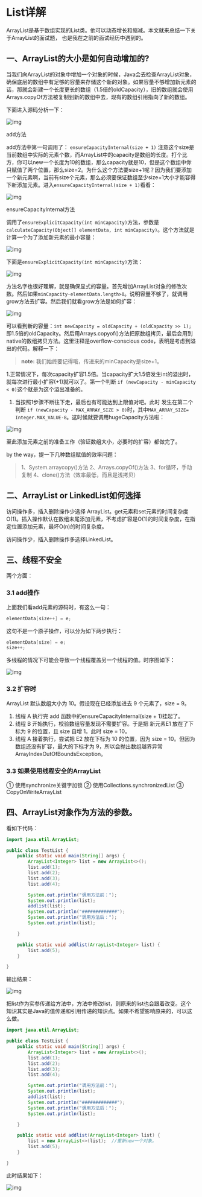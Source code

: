 # List详解

ArrayList是基于数组实现的List类。他可以动态增长和缩减。本文就来总结一下关于ArrayList的面试题， 也是我在之前的面试经历中遇到的。

## 一、ArrayList的大小是如何自动增加的?

当我们向ArrayList的对象中增加一个对象的时候，Java会去检查ArrayList对象，确保底层的数组中有足够的容量来存储这个新的对象。如果容量不够增加新元素的话，那就会新建一个长度更长的数组（1.5倍的oldCapacity），旧的数组就会使用Arrays.copyOf方法被复制到新的数组中去，现有的数组引用指向了新的数组。

下面进入源码分析一下：



![img](assets/5679451-5d066fb88e0659f5.webp)

add方法

add方法中第一句调用了：
`ensureCapacityInternal(size + 1)`
注意这个size是当前数组中实际的元素个数，而ArrayList中的capacity是数组的长度。打个比方，你可以new一个长度为10的数组，那么capacity就是10，但是这个数组中你只赋值了两个位置，那么size=2。为什么这个方法要size+1呢？因为我们要添加一个新元素啊，当前有size个元素，那么必须要保证数组至少size+1大小才能容得下新添加元素。进入`ensureCapacityInternal(size + 1)`看看：



![img](assets/5679451-9a3f8c3cb0971be2.webp)

ensureCapacityInternal方法

调用了`ensureExplicitCapacity(int minCapacity)`方法，参数是`calculateCapacity(Object[] elementData, int minCapacity)`。这个方法就是计算一个为了添加新元素的最小容量：



![img](assets/5679451-7a6a0f1af66ccbd4.webp)



下面是`ensureExplicitCapacity(int minCapacity)`方法：



![img](assets/5679451-80716799b736b3c8.webp)

方法名字也很好理解，就是确保显式的容量。首先增加ArrayList对象的修改次数。然后如果`minCapacity-elementData.length>0`。说明容量不够了，就调用grow方法去扩容。然后我们就看grow方法是如何扩容：



![img](assets/5679451-c11b63e412ec7c12.webp)

可以看到新的容量：`int newCapacity = oldCapacity + (oldCapacity >> 1);`即1.5倍的oldCapacity。然后用Arrays.copyof()方法把原数组拷贝，最后会用到native的数组拷贝方法。这里注释是overflow-conscious code，表明是考虑到溢出的代码。解释一下：

> **note:** 我们始终要记得哦，传进来的minCapacity是size+1。

1.正常情况下，每次capacity扩容1.5倍。当capacity扩大1.5倍发生int的溢出时，就每次进行最小扩容(+1)就可以了。第一个判断 `if (newCapacity - minCapacity < 0)`这个就是为这个溢出准备的。

1. 当按照1步骤不断往下走，最后也有可能达到上限值对吧。此时
   发生在第二个判断 `if (newCapacity - MAX_ARRAY_SIZE > 0)`时，其中`MAX_ARRAY_SIZE= Integer.MAX_VALUE-8`。这时候就要调用hugeCapacity方法啦：



![img](assets/5679451-e54d04ea1e517735.webp)

至此添加元素之前的准备工作（验证数组大小，必要时的扩容）都做完了。

by the way，提一下几种数组赋值的效率问题：

> 1、System.arraycopy()方法
> 2、Arrays.copyOf()方法
> 3、for循环，手动复制
> 4、clone()方法（效率最低，而且是浅拷贝）

## 二、ArrayList or LinkedList如何选择

访问操作多，插入删除操作少选择 ArrayList。get元素和set元素的时间复杂度O(1)。插入操作默认在数组末尾添加元素，不考虑扩容是O(1)的时间复杂度，在指定位置添加元素，最坏O(n)的时间复杂度。

访问操作少，插入删除操作多选择LinkedList。

## 三、线程不安全

两个方面：

### 3.1 add操作

上面我们看add元素的源码时，有这么一句：

```java
elementData[size++] = e;
```

这句不是一个原子操作，可以分为如下两步执行：

```java
elementData[size] = e;
size++;
```

多线程的情况下可能会导致一个线程覆盖另一个线程的值。时序图如下：



![img](assets/5679451-96c5746f1efc8050.webp)

### 3.2 扩容时

ArrayList 默认数组大小为 10。假设现在已经添加进去 9 个元素了，size = 9。

1. 线程 A 执行完 add 函数中的ensureCapacityInternal(size + 1)挂起了。
2. 线程 B 开始执行，校验数组容量发现不需要扩容。于是把 新元素E1 放在了下标为 9 的位置，且 size 自增 1。此时 size = 10。
3. 线程 A 接着执行，尝试把 E2 放在下标为 10 的位置，因为 size = 10。但因为数组还没有扩容，最大的下标才为 9，所以会抛出数组越界异常 ArrayIndexOutOfBoundsException。

### 3.3 如果使用线程安全的ArrayList

① 使用synchronize关键字加锁
② 使用Collections.synchronizedList
③ CopyOnWriteArrayList

## 四、ArrayList对象作为方法的参数。

看如下代码：

```java
import java.util.ArrayList;

public class TestList {
    public static void main(String[] args) {
        ArrayList<Integer> list = new ArrayList<>();
        list.add(1);
        list.add(2);
        list.add(3);
        list.add(4);

        System.out.println("调用方法前：");
        System.out.println(list);
        addlist(list);
        System.out.println("#############");
        System.out.println("调用方法后：");
        System.out.println(list);

    }

    public static void addlist(ArrayList<Integer> list) {
        list.add(5);
    }

}
```

输出结果：



![img](assets/5679451-efb12ff6bbb7bf15.webp)

把list作为实参传递给方法中，方法中修改list，则原来的list也会跟着改变。这个知识其实是Java的值传递和引用传递的知识点。如果不希望影响原来的，可以这么做。

```java
import java.util.ArrayList;

public class TestList {
    public static void main(String[] args) {
        ArrayList<Integer> list = new ArrayList<>();
        list.add(1);
        list.add(2);
        list.add(3);
        list.add(4);

        System.out.println("调用方法前：");
        System.out.println(list);
        addlist(list);
        System.out.println("#############");
        System.out.println("调用方法后：");
        System.out.println(list);

    }

    public static void addlist(ArrayList<Integer> list) {
        list = new ArrayList<>(list);  //重新new一个对象。
        list.add(5);
    }

}
```

此时结果如下：



![img](assets/5679451-30f47090d1c2f88d.webp)